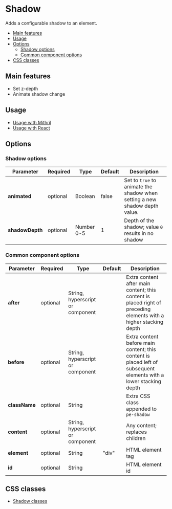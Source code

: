 # Shadow

Adds a configurable shadow to an element.

<!-- MarkdownTOC autolink="true" autoanchor="true" bracket="round" levels="1,2,3" -->

- [Main features](#main-features)
- [Usage](#usage)
- [Options](#options)
  - [Shadow options](#shadow-options)
  - [Common component options](#common-component-options)
- [CSS classes](#css-classes)

<!-- /MarkdownTOC -->


<a id="main-features"></a>
## Main features

* Set z-depth
* Animate shadow change



<a id="usage"></a>
## Usage

* [Usage with Mithril](mithril/shadow.md)
* [Usage with React](react/shadow.md)



<a id="options"></a>
## Options


<a id="shadow-options"></a>
### Shadow options

| **Parameter**   |  **Required** | **Type** | **Default** | **Description** |
| --------------- | -------------- | -------- | ----------- | --------------- |
| **animated**    | optional | Boolean | false | Set to `true` to animate the shadow when setting a new shadow depth value. |
| **shadowDepth** | optional | Number 0-5 | 1 | Depth of the shadow; value `0` results in no shadow |


<a id="common-component-options"></a>
### Common component options

| **Parameter** |  **Required** | **Type** | **Default** | **Description** |
| ------------- | -------------- | -------- | ----------- | --------------- |
| **after**     | optional | String, hyperscript or component | | Extra content after main content; this content is placed right of preceding elements with a higher stacking depth |
| **before**    | optional | String, hyperscript or component | | Extra content before main content; this content is placed left of subsequent elements with a lower stacking depth |
| **className** | optional | String |  | Extra CSS class appended to `pe-shadow` |
| **content**   | optional | String, hyperscript or component |  | Any content; replaces children  |
| **element**   | optional | String | "div" | HTML element tag |
| **id** | optional | String | | HTML element id |



<a id="css-classes"></a>
## CSS classes

* [Shadow classes](../../packages/polythene-css-classes/shadow.js)
